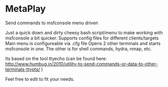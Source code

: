 # MetaPlay
Send commands to msfconsole menu driven

Just a quick down and dirty cheesy bash script/menu to make working with msfconsole a bit quicker.
Supports config files for different clients/targets
Main menu is configureable via .cfg file
Opens 2 other terminals and starts msfconsole in one.  The other is for shell commands, hydra, nmap, etc.


Its based on the tool ttyecho
(can be found here:  http://www.humbug.in/2010/utility-to-send-commands-or-data-to-other-terminals-ttypts/   )

Feel free to edit to fit your needs.
